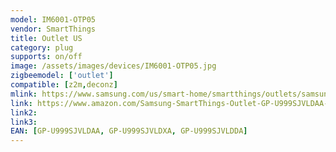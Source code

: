 ```yaml
---
model: IM6001-OTP05
vendor: SmartThings
title: Outlet US
category: plug
supports: on/off
image: /assets/images/devices/IM6001-OTP05.jpg
zigbeemodel: ['outlet']
compatible: [z2m,deconz]
mlink: https://www.samsung.com/us/smart-home/smartthings/outlets/samsung-smartthings-outlet-2018-gp-u999sjvldaa/
link: https://www.amazon.com/Samsung-SmartThings-Outlet-GP-U999SJVLDAA-Smart/dp/B07F96JB63
link2: 
link3: 
EAN: [GP-U999SJVLDAA, GP-U999SJVLDXA, GP-U999SJVLDDA]
---
```

